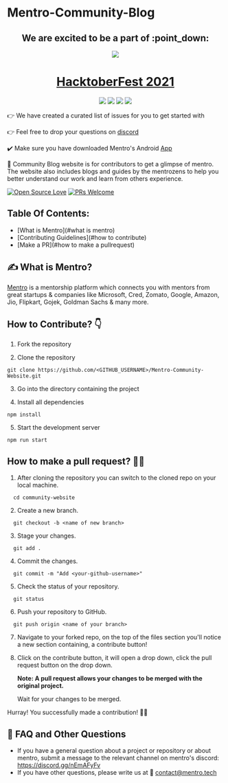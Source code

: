 # Mentro-Community-Blog

<h2 align="center">We are excited to be a part of :point_down:</h2>

<p align="center">
    <a href="https://hacktoberfest.digitalocean.com/">
        <img src="https://user-images.githubusercontent.com/72685035/134015433-aec59d97-a8d7-407a-88fd-5e3edebc2b77.png">
    </a>
</p>

<h1 align="center"> <a href="https://github.com/Mentro-Org/Mentro-Community-Blog/">HacktoberFest 2021</a></h1>

<p align="center">
 <img src="https://img.shields.io/discord/861211593580085278?label=Discord&logo=Discord&logoColor=%2354d747" >
  <img src="https://img.shields.io/github/contributors/Mentro-Org/Mentro-Community-Website?color=yellow&logo=Github&logoColor=yellow" >
  
  <img src="https://img.shields.io/github/stars/Mentro-Org/Mentro-Community-Website?color=%2354d747)](https://github.com/Mentro-Org/Mentro-Community-Website/stargazers" >
  <img src="https://img.shields.io/github/forks/Mentro-Org/Mentro-Community-Website?color=red&logo=Github&logoColor=%2354d747)](https://github.com/Mentro-Org/Mentro-Community-Website/network)" >
</p>

<!-- ![Discord](https://img.shields.io/discord/861211593580085278?label=Discord&logo=Discord&logoColor=%2354d747)
![GitHub contributors](https://img.shields.io/github/contributors/Mentro-Org/Mentro-Community-Website?color=%2354d747&logo=Github&logoColor=%2354d747) 
[![GitHub issues](https://img.shields.io/github/issues/Mentro-Org/Mentro-Community-Website)](https://github.com/Mentro-Org/Mentro-Community-Website/issues) 
[![GitHub stars](https://img.shields.io/github/stars/Mentro-Org/Mentro-Community-Website?color=%2354d747)](https://github.com/Mentro-Org/Mentro-Community-Website/stargazers)
[![GitHub forks](https://img.shields.io/github/forks/Mentro-Org/Mentro-Community-Website?color=%2354d747&logo=Github&logoColor=%2354d747)](https://github.com/Mentro-Org/Mentro-Community-Website/network) -->

:point_right: We have created a curated list of issues for you to get started with

:point_right: Feel free to drop your questions on [discord](https://discord.gg/nEmAFyFv)

:heavy_check_mark: Make sure you have downloaded Mentro's Android [App](https://play.google.com/store/apps/details?id=com.mentro.mentro_app)

:memo: Community Blog website is for contributors to get a glimpse of mentro. The website also includes blogs and guides by the mentrozens to help you better understand our work and learn from others experience. 

[![Open Source Love](https://badges.frapsoft.com/os/v2/open-source.svg?v=103)](https://github.com/Mentro-Community-Blog)
[![PRs Welcome](https://img.shields.io/badge/PRs-welcome-brightgreen.svg?style=flat&logo=git)](https://github.com/Mentro-Org/Mentro-Community-Blog) 

## Table Of Contents:

* [What is Mentro](#what is mentro)
* [Contributing Guidelines](#how to contribute)
* [Make a PR](#how to make a pullrequest)


## :writing_hand: What is Mentro?
[Mentro](https://mentro.tech/app) is a mentorship platform which connects you with mentors from great startups & companies like Microsoft, Cred, Zomato, Google, Amazon, Jio, Flipkart, Gojek, Goldman Sachs & many more. 


## How to Contribute? :point_down:

1. Fork the repository

3. Clone the repository  
```
git clone https://github.com/<GITHUB_USERNAME>/Mentro-Community-Website.git 
```
3. Go into the directory containing the project

5. Install all dependencies
```
npm install
```
5. Start the development server
```
npm run start
```

## How to make a pull request? 	:man_technologist:

1. After cloning the repository you can switch to the cloned repo on your local machine.
```
  cd community-website
```
2. Create a new branch.
```
  git checkout -b <name of new branch>
```
3. Stage your changes.
```
  git add .
```
4. Commit the changes.
```
  git commit -m "Add <your-github-username>"
```
5. Check the status of your repository.
```
  git status
```
6. Push your repository to GitHub.
```
  git push origin <name of your branch>
```
7. Navigate to your forked repo, on the top of the files section you'll notice a new section containing, a contribute button!

8. Click on the contribute button, it will open a drop down, click the pull request button on the drop down. 

   **Note: A pull request allows your changes to be merged with the original project.**
   
   Wait for your changes to be merged.

Hurray! You successfully made a contribution! :partying_face:🎉

## :speech_balloon: FAQ and Other Questions 

- If you have a general question about a project or repository or about mentro, submit a message to the relevant channel on mentro's discord: https://discord.gg/nEmAFyFv
- If you have other questions, please write us at 	:e-mail: contact@mentro.tech


